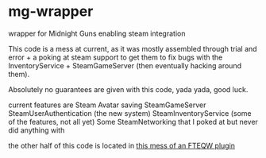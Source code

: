 # mg-wrapper
wrapper for Midnight Guns enabling steam integration

This code is a mess at current, as it was mostly assembled through trial and error + a poking at steam support to get them to fix bugs with the InventoryService + SteamGameServer (then eventually hacking around them).

Absolutely no guarantees are given with this code, yada yada, good luck.

current features are
Steam Avatar saving
SteamGameServer
SteamUserAuthentication (the new system)
SteamInventoryService (some of the features, not all yet)
Some SteamNetworking that I poked at but never did anything with

the other half of this code is located in [this mess of an FTEQW plugin](https://github.com/Iceman12k/fteqw-mguns/blob/master/plugins/steam/steam.c)
